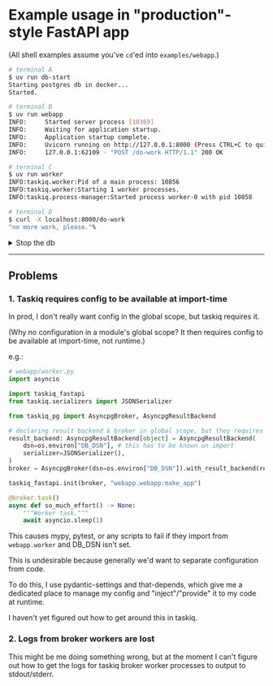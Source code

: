 # Example usage in "production"-style FastAPI app

(All shell examples assume you've `cd`'ed into `examples/webapp`.)

```sh
# terminal A
$ uv run db-start
Starting postgres db in docker...
Started.
```

```sh
# terminal B
$ uv run webapp
INFO:     Started server process [10369]
INFO:     Waiting for application startup.
INFO:     Application startup complete.
INFO:     Uvicorn running on http://127.0.0.1:8000 (Press CTRL+C to quit)
INFO:     127.0.0.1:62109 - "POST /do-work HTTP/1.1" 200 OK
```

```sh
# terminal C
$ uv run worker
INFO:taskiq.worker:Pid of a main process: 10856
INFO:taskiq.worker:Starting 1 worker processes.
INFO:taskiq.process-manager:Started process worker-0 with pid 10858 
```

```sh
# terminal D
$ curl -X localhost:8000/do-work
"no more work, please."%
```

<details>
  <summary>Stop the db</summary>

```sh
# terminal A
$ uv run db-stop
Stopping postgres db in docker...
Stopped.
```
</details>

---

## Problems

### 1. Taskiq requires config to be available at import-time

In prod, I don't really want config in the global scope, but taskiq requires it.

(Why no configuration in a module's global scope? It then requires config to be
available at import-time, not runtime.)

e.g.:

```py
# webapp/worker.py
import asyncio

import taskiq_fastapi
from taskiq.serializers import JSONSerializer

from taskiq_pg import AsyncpgBroker, AsyncpgResultBackend

# declaring result backend & broker in global scope, but they requires configuration
result_backend: AsyncpgResultBackend[object] = AsyncpgResultBackend(
    dsn=os.environ["DB_DSN"], # this has to be known on import
    serializer=JSONSerializer(),
)
broker = AsyncpgBroker(dsn=os.environ["DB_DSN"]).with_result_backend(result_backend)

taskiq_fastapi.init(broker, "webapp.webapp:make_app")

@broker.task()
async def so_much_effort() -> None:
    """Worker task."""
    await asyncio.sleep(1)
```

This causes mypy, pytest, or any scripts to fail if they import from `webapp.worker` and DB_DSN isn't set.

This is undesirable because generally we'd want to separate configuration from code.

To do this, I use pydantic-settings and that-depends, which give me a dedicated place to
manage my config and "inject"/"provide" it to my code at runtime.

I haven't yet figured out how to get around this in taskiq.

### 2. Logs from broker workers are lost

This might be me doing something wrong, but at the moment I can't figure out how to get the logs
for taskiq broker worker processes to output to stdout/stderr.
